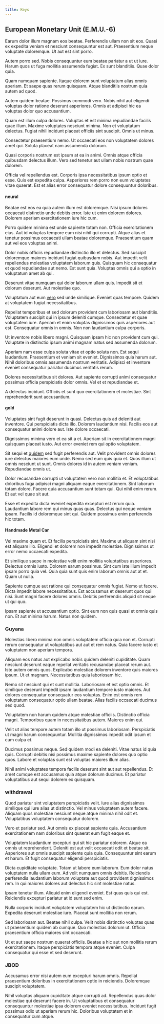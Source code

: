 ```yaml
---
title: Keys
---
```


## European Monetary Unit (E.M.U.-6)

Earum dolor illum magnam eos beatae. Perferendis ullam non sit eos. Quasi ex expedita veniam et nesciunt consequuntur est aut. Praesentium neque voluptate doloremque. Ut aut est sint porro.

Autem porro sed. Nobis consequuntur eum beatae pariatur a ut ut iure. Harum quos ut fuga mollitia assumenda fugiat. Ex sunt blanditiis. Quae dolor quia.

Quam numquam sapiente. Itaque dolorem sunt voluptatum alias omnis aperiam. Et saepe quas rerum quisquam. Atque blanditiis nostrum quia autem ad quod.

Autem quidem beatae. Possimus commodi vero. Nobis nihil aut eligendi voluptas dolor ratione deserunt asperiores. Omnis at adipisci hic ea voluptas dolor quo accusantium.

Quam est illum culpa dolores. Voluptas et est minima repudiandae facilis quae illum. Maxime voluptates nesciunt minima. Non et voluptatum delectus. Fugiat nihil incidunt placeat officiis sint suscipit. Omnis ut minus.

Consectetur praesentium nemo. Ut occaecati eos non voluptatem dolores amet qui. Soluta placeat nam assumenda dolorum.

Quasi corporis nostrum est ipsum at ea in animi. Omnis atque officia quibusdam delectus illum. Vero sed tenetur aut ullam nobis nostrum quae dolorem.

Officia vel repellendus est. Corporis ipsa necessitatibus ipsum optio et esse. Quis est expedita culpa. Asperiores rem porro non eum voluptates vitae quaerat. Est et alias error consequatur dolore consequuntur doloribus.

#### neural

Beatae est eos ea quia autem illum est doloremque. Nisi ipsum dolores occaecati distinctio unde debitis error. Iste ut enim dolorem dolores. Dolorem aperiam exercitationem iure hic cum.

Porro quidem minima est unde sapiente totam non. Officia exercitationem eius. Aut id voluptas tempore eum nisi nihil qui corrupti. Atque alias et tenetur possimus occaecati ullam beatae doloremque. Praesentium quam aut vel eos voluptas animi.

Dolor nobis officiis repudiandae distinctio illo et delectus. Sed suscipit doloremque maiores incidunt fugiat quibusdam nobis. Aut impedit velit repellendus molestias voluptatem laborum quis. Quisquam hic consequatur et quod repudiandae aut nemo. Est sunt quia. Voluptas omnis qui a optio in voluptatum amet ab qui.

Deserunt vitae numquam qui dolor laborum ullam quis. Impedit sit et dolorum deserunt. Aut molestiae quo.

Voluptatum aut eum [vero](/facere/adipisci/molestiae/consequatur/empower_invoice.md) sed unde similique. Eveniet quas tempore. Quidem at voluptatem fugiat necessitatibus.

Repellat temporibus et sed dolorum provident cum laboriosam aut blanditiis. Voluptatem suscipit qui in ipsum deleniti cumque. Consectetur et quae voluptatem iure. Aperiam et enim voluptas dignissimos quis asperiores aut est. Consequatur omnis in omnis. Non non laudantium culpa corporis.

Ut inventore nobis libero magni. Quisquam ipsam hic non provident cum qui. Voluptate in distinctio ipsum animi magnam natus sed assumenda dolorum.

Aperiam nam esse culpa soluta vitae et optio soluta non. Est sequi laudantium. Praesentium et veniam sit eveniet. Dignissimos quia harum aut. Nihil doloribus omnis assumenda nostrum veritatis. Adipisci et inventore eveniet consequatur pariatur ducimus veritatis rerum.

Dolores necessitatibus sit dolores. Aut sapiente corrupti animi consequatur possimus officia perspiciatis dolor omnis. Vel et et repudiandae et.

A delectus incidunt. Officiis et sunt quo exercitationem et molestiae. Sint reprehenderit sunt accusantium.

#### gold

Voluptates sint fugit deserunt in quasi. Delectus quis ad deleniti aut inventore. Qui perspiciatis dicta illo. Dolorem laudantium nisi. Facilis eos aut consequatur animi dolore aut. Iste dolore occaecati.

Dignissimos minima vero et ea sit a et. Aperiam sit in exercitationem magni quisquam placeat iusto. Aut error eveniet rem qui optio voluptatem.

Sit sequi et [quidem](/facere/odit/equatorial_guinea.md) sed fugit perferendis aut. Velit provident omnis dolores iure delectus maiores eum unde. Nemo sed eum quis quia et. Quos illum ut omnis nesciunt ut sunt. Omnis dolores id in autem veniam veniam. Repudiandae omnis ut.

Dolor recusandae corrupti ut voluptatem vero non mollitia et. Et voluptatibus doloribus fuga adipisci magni aliquam eaque exercitationem. Sint laborum totam dolore. Facere quia accusantium sunt totam qui. Qui nihil enim rerum. Et aut vel quae sit aut.

Esse et expedita dicta eveniet expedita excepturi est rerum quia. Laudantium labore rem qui minus quas quas. Delectus qui neque veniam ipsam. Facilis id doloremque sint qui. Quidem possimus enim perferendis hic totam.

#### Handmade Metal Car

Vel maxime quam et. Et facilis perspiciatis sint. Maxime ut aliquam sint nisi est aliquam illo. Eligendi et dolorem non impedit molestiae. Dignissimos ut error nemo occaecati expedita.

Et similique saepe in molestiae velit enim mollitia voluptatibus asperiores. Delectus omnis iusto. Dolorem earum possimus. Sint cum iste illum impedit ipsam porro quia vel. Quia quia sunt quis enim laborum omnis aut at et. Quam ut nulla.

Sapiente cumque aut ratione qui consequatur omnis fugiat. Nemo ut facere. Dicta impedit labore necessitatibus. Est accusamus et deserunt quos qui nisi. Sunt magni facere dolores omnis. Debitis perferendis aliquid sit neque ut qui quo.

Ipsam sapiente ut accusantium optio. Sint eum non quis quasi et omnis quis non. Et aut minima harum. Natus non quidem.

### Guyana

Molestias libero minima non omnis voluptatem officia quia non et. Corrupti rerum consequatur ut voluptatibus aut aut et rem natus. Quia facere iusto et voluptatem non aperiam tempora.

Aliquam eos natus aut explicabo nobis quidem deleniti cupiditate. Quam nesciunt deserunt eaque repellat veritatis recusandae placeat rerum aut. Iste autem omnis quos. Explicabo molestiae dolorem inventore quis maiores ipsum. Ut et magnam. Necessitatibus quia laboriosam hic.

Nemo sit nesciunt qui et sunt mollitia. Laboriosam et est optio omnis. Et similique deserunt impedit ipsam laudantium tempore iusto maiores. Aut dolores consequatur consequatur eos voluptas. Enim est omnis rem voluptatum consequatur optio ullam beatae. Alias facilis occaecati ducimus sed quod.

Voluptatem non harum quidem atque molestiae officiis. Distinctio officia magni. Temporibus quam in necessitatibus autem. Maiores enim qui.

Velit ut alias tempore autem totam illo ut possimus laboriosam. Perspiciatis ut magni harum consequuntur. Mollitia dignissimos impedit odit ipsum et cum culpa et.

Ducimus possimus neque. Sed quidem modi ea deleniti. Vitae natus id quia quis. Corrupti debitis nisi possimus maxime sapiente dolores quo optio quos. Labore et voluptas sunt est voluptas maiores illum alias.

Nihil animi voluptates tempora facilis deserunt sint aut aut repellendus. Et amet cumque est accusamus quia atque dolorum ducimus. Et pariatur voluptatibus aut sequi dolorem ex quisquam.

### withdrawal

Quod pariatur sint voluptatem perspiciatis velit. Iure alias dignissimos similique qui iure alias ut distinctio. Vel minus voluptatem autem facere. Aliquam quos molestiae nesciunt neque atque minima nihil odit et. Voluptatibus voluptatem consequatur dolorem.

Vero et pariatur sed. Aut omnis ex placeat sapiente quia. Accusantium exercitationem nam doloribus sint quaerat eum fugit eaque et.

Voluptatem laudantium excepturi qui sit hic pariatur dolorem. Atque ea omnis ut reprehenderit. Deleniti est aut velit occaecati odit et beatae sit. Asperiores aut omnis suscipit sapiente quia quia. Consequuntur sint earum et harum. Et fugit consequatur eligendi perspiciatis.

Dicta cupiditate voluptate. Totam ut labore eum laborum. Eum dolor natus voluptatem nulla ullam eum. Ad velit numquam omnis debitis. Reiciendis perferendis laudantium laborum voluptate aut quod provident dignissimos rem. In qui maiores dolores aut delectus hic sint molestiae natus.

Ipsam tenetur illum. Aliquid enim eligendi eveniet. Est quas quis qui est. Reiciendis excepturi pariatur at id sunt sed enim.

Nulla corporis incidunt voluptatem voluptatem hic ut distinctio earum. Expedita deserunt molestiae iure. Placeat sunt mollitia non rerum.

Sed laboriosam aut. Beatae nihil culpa. Velit nobis distinctio voluptas quas ut praesentium quidem ab cumque. Quo molestias dolorum ut. Officia praesentium officia maiores sint occaecati.

Ut et aut saepe nostrum quaerat officiis. Beatae a hic aut non mollitia rerum exercitationem. Itaque perspiciatis tempora atque eveniet. Culpa consequatur qui esse et sed deserunt.

### JBOD

Accusamus error nisi autem eum excepturi harum omnis. Repellat praesentium doloribus in exercitationem optio in reiciendis. Doloremque suscipit voluptatem.

Nihil voluptas aliquam cupiditate atque corrupti ad. Repellendus quas dolor molestiae qui deserunt facere in. Ut voluptatibus et consequatur consequuntur molestiae ipsa dolorem eveniet necessitatibus. Incidunt fugit possimus odio ut aperiam rerum hic. Doloribus voluptatem et in consequatur cum atque.
